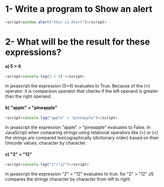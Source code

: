 # 1- Write a program to Show an alert

```javascript
<script>window.alert("this is Alert")</script>
```

# 2- What will be the result for these expressions?

#### a) 5 > 4

```Javascript
<script>console.log(5 > 4) </script>
```

In javascript the expression (5>4) evaluates to True.
Because of the (>) operator. it is comparison operator that checks if the left operand is greater than the right operand.

#### b) "apple" > "pineapple"

```javascript
<script>console.log("apple" > "pineapple")</script>
```

In javascript the expression "apple" > "pineapple" evaluates to False.
In JavaScript when comparing strings using relational operators like (>) or (<) the strings are compared lexicographically (dictionary order) based on their Unicode values, character by character.

#### c) "2" > "12"

```javascript
<script>console.log("2">"12")</script>
```

In javascript the expression "2" > "12" evaluates to true.
for "2" > "12" JS compares the strings character by character from left to right.
